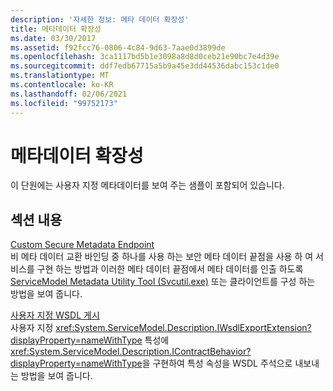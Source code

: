 ```yaml
---
description: '자세한 정보: 메타 데이터 확장성'
title: 메타데이터 확장성
ms.date: 03/30/2017
ms.assetid: f92fcc76-0806-4c84-9d63-7aae0d3899de
ms.openlocfilehash: 3ca1117bd5b1e3098a8d8d0ceb21e90bc7e4d39e
ms.sourcegitcommit: ddf7edb67715a5b9a45e3dd44536dabc153c1de0
ms.translationtype: MT
ms.contentlocale: ko-KR
ms.lasthandoff: 02/06/2021
ms.locfileid: "99752173"
---
```

# <a name="metadata-extensibility"></a>메타데이터 확장성

이 단원에는 사용자 지정 메타데이터를 보여 주는 샘플이 포함되어 있습니다.  
  
## <a name="in-this-section"></a>섹션 내용  

 [Custom Secure Metadata Endpoint](custom-secure-metadata-endpoint.md)  
 비 메타 데이터 교환 바인딩 중 하나를 사용 하는 보안 메타 데이터 끝점을 사용 하 여 서비스를 구현 하는 방법과 이러한 메타 데이터 끝점에서 메타 데이터를 인출 하도록 [ServiceModel Metadata Utility Tool (Svcutil.exe)](../servicemodel-metadata-utility-tool-svcutil-exe.md) 또는 클라이언트를 구성 하는 방법을 보여 줍니다.  
  
 [사용자 지정 WSDL 게시](custom-wsdl-publication.md)  
 사용자 지정 <xref:System.ServiceModel.Description.IWsdlExportExtension?displayProperty=nameWithType> 특성에 <xref:System.ServiceModel.Description.IContractBehavior?displayProperty=nameWithType>을 구현하여 특성 속성을 WSDL 주석으로 내보내는 방법을 보여 줍니다.
